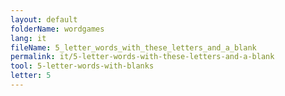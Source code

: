 ```yaml
---
layout: default
folderName: wordgames
lang: it
fileName: 5_letter_words_with_these_letters_and_a_blank
permalink: it/5-letter-words-with-these-letters-and-a-blank
tool: 5-letter-words-with-blanks
letter: 5
---
```

